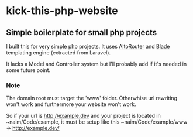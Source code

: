 # kick-this-php-website
## Simple boilerplate for small php projects

I built this for very simple php projects. It uses [AltoRouter](https://github.com/dannyvankooten/AltoRouter) and [Blade](https://github.com/jenssegers/blade) templating engine (extracted from Laravel).

It lacks a Model and Controller system but I'll probably add if it's needed in some future point.


### Note

The domain root must target the 'www' folder. Otherwhise url rewriting won't work and furthermore your website won't work. 

So if your url is http://example.dev and your project is located in ~naim/Code/example, 
it must be setup like this ~naim/Code/example/www => http://example.dev/